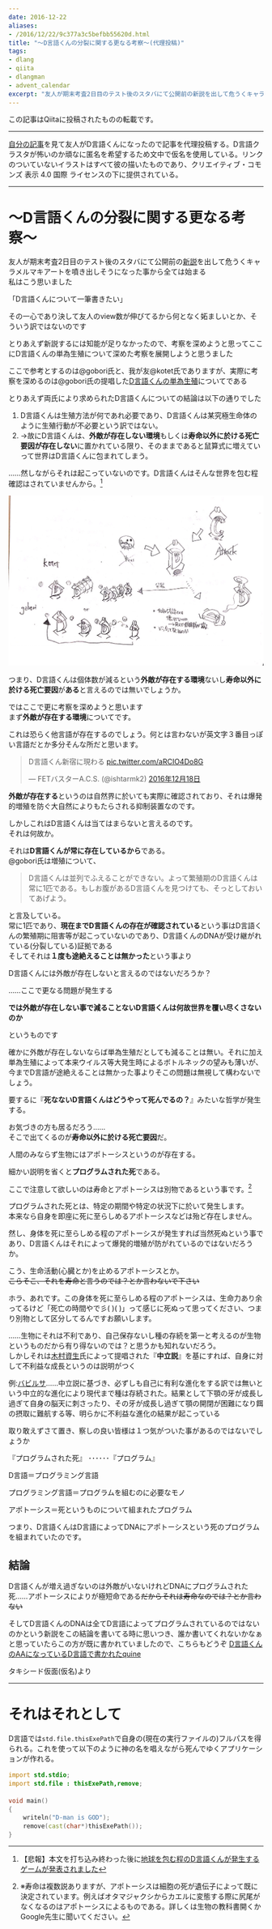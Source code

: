 ```yaml
---
date: 2016-12-22
aliases:
- /2016/12/22/9c377a3c5befbb55620d.html
title: "〜D言語くんの分裂に関する更なる考察〜(代理投稿)"
tags:
- dlang
- qiita
- dlangman
- advent_calendar
excerpt: "友人が期末考査2日目のテスト後のスタバにて公開前の新説を出して危うくキャラメルマキアートを噴き出しそうになった事から全ては始まる"
---
```

この記事はQiitaに投稿されたものの転載です。

---
[自分の記事](http://qiita.com/kotet/items/b2bb34b3a139ceeb519e)を見て友人がD言語くんになったので記事を代理投稿する。D言語クラスタが怖いのか頑なに匿名を希望するため文中で仮名を使用している。リンクのついていないイラストはすべて彼の描いたものであり、クリエイティブ・コモンズ 表示 4.0 国際 ライセンスの下に提供されている。

---

# 〜D言語くんの分裂に関する更なる考察〜

友人が期末考査2日目のテスト後のスタバにて公開前の[新説](http://qiita.com/kotet/items/b2bb34b3a139ceeb519e)を出して危うくキャラメルマキアートを噴き出しそうになった事から全ては始まる  
私はこう思いました

「D言語くんについて一筆書きたい」

その一心であり決して友人のview数が伸びてるから何となく妬ましいとか、そういう訳ではないのです

とりあえず新説するには知能が足りなかったので、考察を深めようと思ってここにD言語くんの単為生殖について深めた考察を展開しようと思うました

ここで参考とするのは@gobori氏と、我が友@kotet氏でありますが、実際に考察を深めるのは@gobori氏の提唱した[D言語くんの単為生殖](http://qiita.com/gobori/items/821e6d8219033c4f68a8)についてである

とりあえず両氏により求められたD言語くんについての結論は以下の通りでした

1. D言語くんは生殖方法が何であれ必要であり、D言語くんは某究極生命体のように生殖行動が不必要という訳ではない。
2. →故にD言語くんは、**外敵が存在しない環境**もしくは**寿命以外に於ける死亡要因が存在しない**に置かれている限り、そのままであると鼠算式に増えていって世界はD言語くんに包まれてしまう。

……然しながらそれは起こっていないのです。D言語くんはそんな世界を包む程確認はされていませんから。[^1]

![243948.jpg](/assets/qiita/0/57768/23da1987-2f40-cb0e-edbe-8c44fbdc8d07.jpeg)


つまり、D言語くんは個体数が減るという**外敵が存在する環境**ないし**寿命以外に於ける死亡要因**が**ある**と言えるのでは無いでしょうか。

ではここで更に考察を深めようと思います  
まず**外敵が存在する環境**についてです。


これは恐らく他言語が存在するのでしょう。何とは言わないが英文字３番目っぽい言語だとか多分そんな所だと思います。

<blockquote class="twitter-tweet" data-lang="ja"><p lang="ja" dir="ltr">D言語くん新宿に現わる <a href="https://t.co/aRCIO4Do8G">pic.twitter.com/aRCIO4Do8G</a></p>&mdash; FETバスターA.C.S. (@ishtarmk2) <a href="https://twitter.com/ishtarmk2/status/810364509491601408">2016年12月18日</a></blockquote>

**外敵が存在する**というのは自然界に於いても実際に確認されており、それは爆発的増殖を防ぐ大自然によりもたらされる抑制装置なのです。

しかしこれはD言語くんは当てはまらないと言えるのです。  
それは何故か。

それは**D言語くんが常に存在しているから**である。  
@gobori氏は増殖について、

> D言語くんは並列でふえることができない。よって繁殖期のD言語くんは常に1匹である。もしお腹があるD言語くんを見つけても、そっとしておいてあげよう。

と言及している。  
常に1匹であり、**現在までD言語くんの存在が確認されている**という事はD言語くんの繁殖期に阻害等が起こっていないのであり、D言語くんのDNAが受け継がれている(分裂している)証拠である  
そしてそれは**１度も途絶えることは無かった**という事より

D言語くんには外敵が存在しないと言えるのではないだろうか？

……ここで更なる問題が発生する

**では外敵が存在しない事で減ることないD言語くんは何故世界を覆い尽くさないのか**

というものです

確かに外敵が存在しないならば単為生殖だとしても減ることは無い。それに加え単為生殖によって本来ウイルス等大発生時によるボトルネックの望みも薄いが、今までD言語が途絶えることは無かった事よりそこの問題は無視して構わないでしょう。

要するに『**死なないD言語くんはどうやって死んでるの？**』みたいな哲学が発生する。

お気づきの方も居るだろう……  
そこで出てくるのが**寿命以外に於ける死亡要因**だ。

人間のみならず生物にはアポトーシスというのが存在する。

細かい説明を省くと**プログラムされた死**である。

ここで注意して欲しいのは寿命とアポトーシスは別物であるという事です。[^2]

プログラムされた死とは、特定の期間や特定の状況下に於いて発生します。  
本来なら自身を即座に死に至らしめるアポトーシスなどは殆ど存在しません。

然し、身体を死に至らしめる程のアポトーシスが発生すれば当然死ぬという事であり、D言語くんはそれによって爆発的増殖が防がれているのではないだろうか。

こう、生命活動(心臓とか)を止めるアポトーシスとか。  
~~こらそこ、それを寿命と言うのでは？とか言わないで下さい~~

ホラ、あれです。この身体を死に至らしめる程のアポトーシスは、生命力あり余ってるけど「死亡の時間やで彡( )( )」って感じに死ぬって思ってください、つまり別物として区分してるんですお願いします。


……生物にそれは不利であり、自己保存ないし種の存続を第一と考えるのが生物というものだから有り得ないのでは？と思うかも知れないだろう。  
しかしそれは[木村資生](https://ja.wikipedia.org/wiki/%E6%9C%A8%E6%9D%91%E8%B3%87%E7%94%9F)氏によって提唱された『**中立説**』を基にすれば、自身に対して不利益な成長というのは説明がつく

例:[バビルサ](https://ja.wikipedia.org/wiki/%E3%83%90%E3%83%93%E3%83%AB%E3%82%B5)……中立説に基づき、必ずしも自己に有利な進化をする訳では無いという中立的な進化により現代まで種は存続された。結果として下顎の牙が成長し過ぎて自身の脳天に刺さったり、その牙が成長し過ぎて顎の開閉が困難になり餌の摂取に難航する等、明らかに不利益な進化の結果が起こっている


取り敢えずさて置き、察しの良い皆様は１つ気がついた事があるのではないでしょうか

『プログラムされた死』
･･････『プログラム』

D言語＝プログラミング言語

プログラミング言語＝プログラムを組むのに必要なモノ

アポトーシス＝死というものについて組まれたプログラム


つまり、D言語くんはD言語によってDNAにアポトーシスという死のプログラムを組まれていたのです。


## 結論
D言語くんが増え過ぎないのは外敵がいないけれどDNAにプログラムされた死……アポトーシスによりが極短命である~~だからそれは寿命なのでは？とか言わない~~

そしてD言語くんのDNAは全てD言語によってプログラムされているのではないのかという新説をこの結論を書いてる時に思いつき、誰か書いてくれないかなぁと思っていたらこの方が既に書かれていましたので、こちらもどうぞ
[D言語くんのAAになっているD言語で書かれたquine](http://qiita.com/amama/items/903fbd878f21d450d128)


タキシード仮面(仮名)より

---

# それはそれとして

D言語では`std.file.thisExePath`で自身の(現在の実行ファイルの)フルパスを得られる。これを使って以下のように神の名を唱えながら死んでゆくアプリケーションが作れる。

```d
import std.stdio;
import std.file : thisExePath,remove;

void main()
{
    writeln("D-man is GOD");
    remove(cast(char*)thisExePath());
}
```

[^1]: 【悲報】本文を打ち込み終わった後に[地球を包む程のD言語くんが発生するゲームが発表されました](http://qiita.com/fifth_tea/items/f8cbe7876d3ab71b2804)

[^2]: ※寿命は複数説ありますが、アポトーシスは細胞の死が遺伝子によって既に決定されています。例えばオタマジャクシからカエルに変態する際に尻尾がなくなるのはアポトーシスによるものである。詳しくは生物の教科書開くかGoogle先生に聞いてください。
